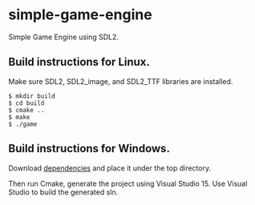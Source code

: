 # simple-game-engine
Simple Game Engine using SDL2.

## Build instructions for Linux.

Make sure SDL2, SDL2_image, and SDL2_TTF libraries are installed.

```
$ mkdir build
$ cd build
$ cmake ..
$ make
$ ./game
```

## Build instructions for Windows.

Download [dependencies](https://drive.google.com/open?id=1SWtxt1CuLF3d8bRoZ09E5R6730bMoTJG) and place it under the top directory.

Then run Cmake, generate the project using Visual Studio 15. Use Visual Studio to build the generated sln.
